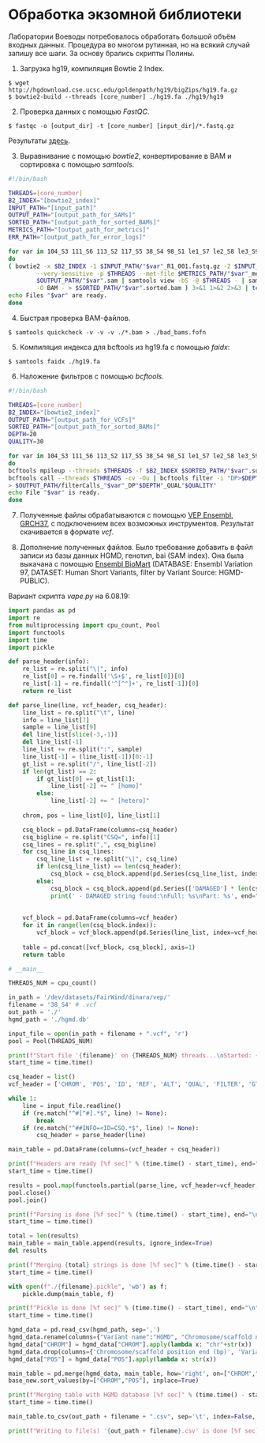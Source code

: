 # Обработка экзомной библиотеки

Лаборатории Воеводы потребовалось обработать большой объём входных данных.
Процедура во многом рутинная, но на всякий случай запишу все шаги.
За основу брались скрипты Полины.

1. Загрузка hg19, компиляция Bowtie 2 Index.

```
$ wget http://hgdownload.cse.ucsc.edu/goldenpath/hg19/bigZips/hg19.fa.gz
$ bowtie2-build --threads [core_number] ./hg19.fa ./hg19/hg19
```

2. Проверка данных с помощью *FastQC*.

```
$ fastqc -o [output_dir] -t [core_number] [input_dir]/*.fastq.gz
```

Результаты [здесь](./FastQC_results/fastqc_dinara_190722).

3. Выравнивание с помощью *bowtie2*, конвертирование в BAM и сортировка с помощью *samtools*.

```bash
#!/bin/bash

THREADS=[core_number]
B2_INDEX="[bowtie2_index]"
INPUT_PATH="[input_path]"
OUTPUT_PATH="[output_path_for_SAMs]"
SORTED_PATH="[output_path_for_sorted_BAMs]"
METRICS_PATH="[output_path_for_metrics]"
ERR_PATH="[output_path_for_error_logs]"

for var in 104_S3 111_S6 113_S2 117_S5 38_S4 98_S1 le1_S7 le2_S8 le3_S9 le4_S10 le5_S11 le6_S12
do
( bowtie2 -x $B2_INDEX -1 $INPUT_PATH/"$var"_R1_001.fastq.gz -2 $INPUT_PATH/"$var"_R2_001.fastq.gz \
        --very-sensitive -p $THREADS --met-file $METRICS_PATH/"$var"_metrics.txt | tee \
        $OUTPUT_PATH/"$var".sam | samtools view -bS -@ $THREADS - | samtools sort -@ $THREADS \
        -O BAM - > $SORTED_PATH/"$var".sorted.bam ) 3>&1 1>&2 2>&3 | tee $ERR_PATH/"$var"_stderr.log
echo Files "$var" are ready.
done
```

4. Быстрая проверка BAM-файлов.

```
$ samtools quickcheck -v -v -v ./*.bam > ./bad_bams.fofn
```

5. Компиляция индекса для bcftools из hg19.fa с помощью *faidx*:

```
$ samtools faidx ./hg19.fa
```

6. Наложение фильтров с помощью *bcftools*.

```bash
#!/bin/bash

THREADS=[core_number]
B2_INDEX="[bowtie2_index]"
OUTPUT_PATH="[output_path_for_VCFs]"
SORTED_PATH="[output_path_for_sorted_BAMs]"
DEPTH=20
QUALITY=30

for var in 104_S3 111_S6 113_S2 117_S5 38_S4 98_S1 le1_S7 le2_S8 le3_S9 le4_S10 le5_S11 le6_S12
do
bcftools mpileup --threads $THREADS -f $B2_INDEX $SORTED_PATH/"$var".sorted.bam | \
bcftools call --threads $THREADS -cv -Ou | bcftools filter -i "DP>$DEPTH & %QUAL>$QUALITY" \
> $OUTPUT_PATH/filterCalls_"$var"_DP"$DEPTH"_QUAL"$QUALITY"
echo File "$var" is ready.
done
```

7. Полученные файлы обрабатываются с помощью [VEP Ensembl, GRCH37](http://grch37.ensembl.org/Homo_sapiens/Tools/VEP), с подключением всех возможных инструментов.
Результат скачивается в формате *vcf*.

8. Дополнение полученных файлов.
Было требование добавить в файл записи из базы данных HGMD, генотип, bai (SAM index).
Она была выкачана с помощью [Ensembl BioMart](http://grch37.ensembl.org/biomart/martview/) (DATABASE: Ensembl Variation 97, DATASET: Human Short Variants, filter by Variant Source: HGMD-PUBLIC).

Вариант скрипта *vape.py* на 6.08.19:

```python
import pandas as pd
import re
from multiprocessing import cpu_count, Pool
import functools
import time
import pickle

def parse_header(info):
    re_list = re.split("\|", info)
    re_list[0] = re.findall('\S+$', re_list[0])[0]
    re_list[-1] = re.findall('^[^"]+', re_list[-1])[0]
    return re_list

def parse_line(line, vcf_header, csq_header):
    line_list = re.split("\t", line)
    info = line_list[7]
    sample = line_list[9]
    del line_list[slice(-3,-1)]
    del line_list[-1]
    line_list += re.split(":", sample)
    line_list[-1] = (line_list[-1])[0:-1]
    gt_list = re.split("/", line_list[-2])
    if len(gt_list) == 2:
        if gt_list[0] == gt_list[1]:
            line_list[-2] += " [homo]"
        else:
            line_list[-2] += " [hetero]"
    
    chrom, pos = line_list[0], line_list[1]

    csq_block = pd.DataFrame(columns=csq_header)
    csq_bigline = re.split("CSQ=", info)[1]
    csq_lines = re.split(",", csq_bigline)
    for csq_line in csq_lines:
        csq_line_list = re.split("\|", csq_line)
        if len(csq_line_list) == len(csq_header):
            csq_block = csq_block.append(pd.Series(csq_line_list, index=csq_header), ignore_index=True)
        else:
            csq_block = csq_block.append(pd.Series(['DAMAGED'] * len(csq_header), index=csq_header), ignore_index=True)
            print(' - DAMAGED string found:\nFull: %s\nPart: %s', end="\n")
        
    
    vcf_block = pd.DataFrame(columns=vcf_header)
    for it in range(len(csq_block.index)):
        vcf_block = vcf_block.append(pd.Series(line_list, index=vcf_header), ignore_index=True)
    
    table = pd.concat([vcf_block, csq_block], axis=1)
    return table

# __main__

THREADS_NUM = cpu_count()

in_path = '/dev/datasets/FairWind/dinara/vep/'
filename = '38_S4' # .vcf
out_path = './'
hgmd_path = './hgmd.db'

input_file = open(in_path + filename + ".vcf", 'r')
pool = Pool(THREADS_NUM)

print(f"Start file '{filename}' on {THREADS_NUM} threads...\nStarted: {time.ctime(time.time())}", end="\n")
start_time = time.time()

csq_header = list()
vcf_header = ['CHROM', 'POS', 'ID', 'REF', 'ALT', 'QUAL', 'FILTER', 'GT', 'PL']

while 1:
    line = input_file.readline()
    if (re.match("^#[^#].*$", line) != None):
        break
    if (re.match("^##INFO=<ID=CSQ.*$", line) != None):
        csq_header = parse_header(line)

main_table = pd.DataFrame(columns=(vcf_header + csq_header))

print(f"Headers are ready [%f sec]" % (time.time() - start_time), end="\n")
start_time = time.time()

results = pool.map(functools.partial(parse_line, vcf_header=vcf_header, csq_header=csq_header), input_file)
pool.close()
pool.join()

print(f"Parsing is done [%f sec]" % (time.time() - start_time), end="\n")
start_time = time.time()

total = len(results)
main_table = main_table.append(results, ignore_index=True)
del results

print(f"Merging {total} strings is done [%f sec]" % (time.time() - start_time), end="\n")
start_time = time.time()

with open(f"./{filename}.pickle", 'wb') as f:
    pickle.dump(main_table, f)

print(f"Pickle is done [%f sec]" % (time.time() - start_time), end="\n")
start_time = time.time()

hgmd_data = pd.read_csv(hgmd_path, sep=',')
hgmd_data.rename(columns={"Variant name":"HGMD", "Chromosome/scaffold name":"CHROM", "Chromosome/scaffold position start (bp)":"POS"}, inplace=True)
hgmd_data["CHROM"] = hgmd_data["CHROM"].apply(lambda x: "chr"+str(x))
hgmd_data.drop(columns={'Chromosome/scaffold position end (bp)', 'Variant source'}, axis=1, inplace=True)
hgmd_data["POS"] = hgmd_data["POS"].apply(lambda x: str(x))

main_table = pd.merge(hgmd_data, main_table, how='right', on=["CHROM","POS"])
base_new.sort_values(by=["CHROM","POS"], inplace=True)

print(f"Merging table with HGMD database [%f sec]" % (time.time() - start_time), end="\n")
start_time = time.time()

main_table.to_csv(out_path + filename + ".csv", sep='\t', index=False, mode='a')

print(f"Writing to file(s) '{out_path + filename}.csv' is done [%f sec]" % (time.time() - start_time), end="\n")
```
